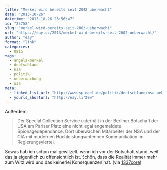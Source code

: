 ```yaml
---
title: "Merkel wird bereits seit 2002 überwacht"
date: "2013-10-26"
datetime: "2013-10-26 23:56:47"
id: "25758"
slug: "merkel-wird-bereits-seit-2002-ueberwacht"
url: "https://eay.cc/2013/merkel-wird-bereits-seit-2002-ueberwacht/"
author: "eay"
format: "link"
categories:
  - 0815
tags:
  - angela-merkel
  - deutschland
  - nsa
  - politik
  - ueberwachung
  - usa
meta:
  - linked_list_url: "http://www.spiegel.de/politik/deutschland/nsa-ueberwachung-merkel-steht-seit-2002-auf-us-abhoerliste-a-930193.html"
  - yourls_shorturl: "http://eay.li/28w"
---
```


Außerdem:

> Der Special Collection Service unterhält in der Berliner Botschaft der USA am Pariser Platz eine nicht legal angemeldete Spionagedependance. Dort überwachen Mitarbeiter der NSA und der CIA mit modernen Hochleistungsantennen Kommunikation im Regierungsviertel.

Sowas hab ich schon mal gewitzelt, wenn ich vor der Botschaft stand, weil das ja eigentlich zu offensichtlich ist. Schön, dass die Realität immer mehr zum Witz wird und das keinerlei Konsequenzen hat. (via [1337core](http://www.1337core.de/merkel-steht-seit-2002-auf-der-ueberwachungsliste/))
